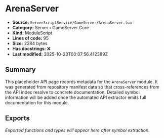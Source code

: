 # ArenaServer

- **Source:** `ServerScriptService/GameServer/ArenaServer.lua`
- **Category:** Server › GameServer Core
- **Kind:** ModuleScript
- **Lines of code:** 95
- **Size:** 2284 bytes
- **Has docstrings:** ❌
- **Last modified:** 2025-10-23T00:07:56.412389Z

## Summary

This placeholder API page records metadata for the `ArenaServer` module. It was generated
from repository manifest data so that cross-references from the API index resolve to
concrete documentation. Detailed symbol information will be added once the automated
API extractor emits full documentation for this module.

## Exports

_Exported functions and types will appear here after symbol extraction._
